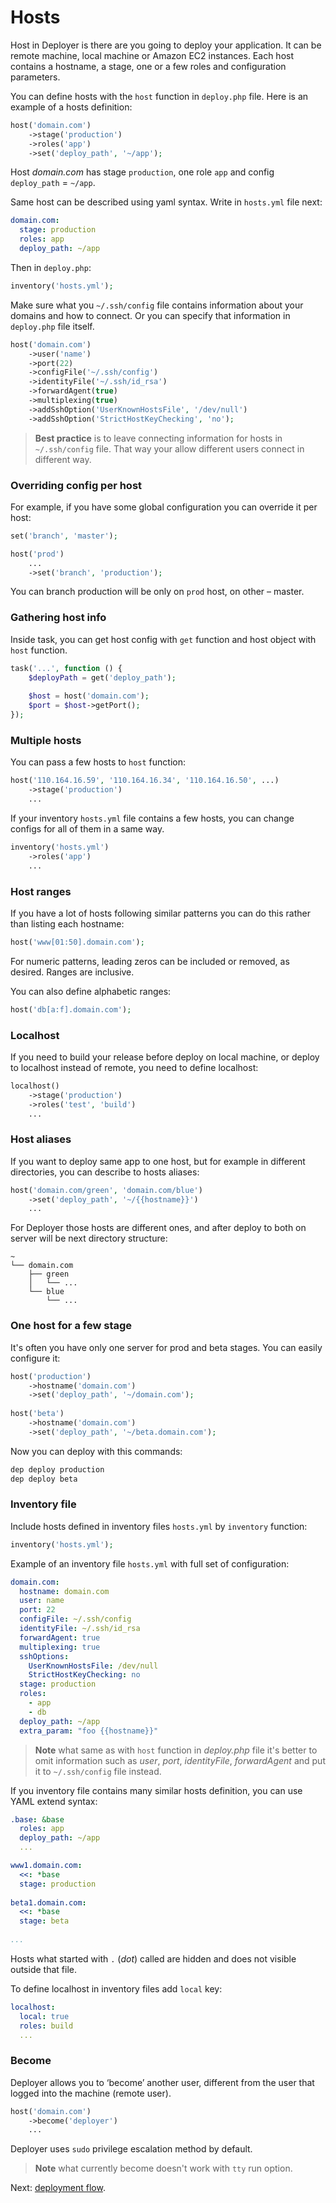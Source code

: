 # Hosts

Host in Deployer is there are you going to deploy your application. It can be remote machine, local machine or Amazon EC2 instances.
Each host contains a hostname, a stage, one or a few roles and configuration parameters. 

You can define hosts with the `host` function in `deploy.php` file. Here is an example of a hosts definition:

~~~php
host('domain.com')
    ->stage('production')
    ->roles('app')
    ->set('deploy_path', '~/app');
~~~

Host *domain.com* has stage `production`, one role `app` and config `deploy_path` = `~/app`.

Same host can be described using yaml syntax. Write in `hosts.yml` file next:

~~~yaml
domain.com:
  stage: production
  roles: app
  deploy_path: ~/app
~~~

Then in `deploy.php`:

~~~php
inventory('hosts.yml');
~~~

Make sure what you `~/.ssh/config` file contains information about your domains and how to connect.
Or you can specify that information in `deploy.php` file itself.

~~~php
host('domain.com')
    ->user('name')
    ->port(22)
    ->configFile('~/.ssh/config')
    ->identityFile('~/.ssh/id_rsa')
    ->forwardAgent(true)
    ->multiplexing(true)
    ->addSshOption('UserKnownHostsFile', '/dev/null')
    ->addSshOption('StrictHostKeyChecking', 'no');
~~~

> **Best practice** is to leave connecting information for hosts in `~/.ssh/config` file.
> That way your allow different users connect in different way.

### Overriding config per host

For example, if you have some global configuration you can override it per host:

~~~php
set('branch', 'master');

host('prod')
    ...
    ->set('branch', 'production');
~~~

You can branch production will be only on `prod` host, on other – master.

### Gathering host info

Inside task, you can get host config with `get` function and host object with `host` function.

~~~php
task('...', function () {
    $deployPath = get('deploy_path');
    
    $host = host('domain.com');
    $port = $host->getPort();
});
~~~

### Multiple hosts

You can pass a few hosts to `host` function:

~~~php
host('110.164.16.59', '110.164.16.34', '110.164.16.50', ...)
    ->stage('production')
    ...
~~~

If your inventory `hosts.yml` file contains a few hosts, you can change configs for all of them in a same way.

~~~php
inventory('hosts.yml')
    ->roles('app')
    ...
~~~

### Host ranges

If you have a lot of hosts following similar patterns you can do this rather than listing each hostname:

~~~php
host('www[01:50].domain.com');
~~~

For numeric patterns, leading zeros can be included or removed, as desired. Ranges are inclusive. 

You can also define alphabetic ranges:

~~~php
host('db[a:f].domain.com');
~~~

### Localhost

If you need to build your release before deploy on local machine, or deploy to localhost instead of remote,
you need to define localhost:

~~~php
localhost()
    ->stage('production')
    ->roles('test', 'build')
    ...
~~~

### Host aliases

If you want to deploy same app to one host, but for example in different directories, you can describe to hosts aliases:

~~~php
host('domain.com/green', 'domain.com/blue')
    ->set('deploy_path', '~/{{hostname}}')
    ...
~~~

For Deployer those hosts are different ones, and after deploy to both on server will be next directory structure:

~~~
~
└── domain.com
    ├── green
    │   └── ...
    └── blue
        └── ...
~~~

### One host for a few stage

It's often you have only one server for prod and beta stages. You can easily configure it:

~~~php
host('production')
    ->hostname('domain.com')
    ->set('deploy_path', '~/domain.com');
    
host('beta')
    ->hostname('domain.com')
    ->set('deploy_path', '~/beta.domain.com');    
~~~

Now you can deploy with this commands:

~~~sh
dep deploy production
dep deploy beta
~~~

### Inventory file

Include hosts defined in inventory files `hosts.yml` by `inventory` function:

~~~php
inventory('hosts.yml');
~~~

Example of an inventory file `hosts.yml` with full set of configuration:

~~~yaml
domain.com:
  hostname: domain.com
  user: name
  port: 22
  configFile: ~/.ssh/config
  identityFile: ~/.ssh/id_rsa
  forwardAgent: true
  multiplexing: true
  sshOptions:
    UserKnownHostsFile: /dev/null
    StrictHostKeyChecking: no
  stage: production
  roles:
    - app
    - db
  deploy_path: ~/app
  extra_param: "foo {{hostname}}"
~~~

> **Note** what same as with `host` function in *deploy.php* file it's better to omit information such as 
> *user*, *port*, *identityFile*, *forwardAgent* and put it to `~/.ssh/config` file instead.

If you inventory file contains many similar hosts definition, you can use YAML extend syntax:

~~~yaml
.base: &base
  roles: app
  deploy_path: ~/app
  ...

www1.domain.com:
  <<: *base
  stage: production
  
beta1.domain.com:
  <<: *base
  stage: beta
    
...
~~~

Hosts what started with `.` (*dot*) called are hidden and does not visible outside that file.
 
To define localhost in inventory files add `local` key:

~~~yaml
localhost:
  local: true
  roles: build
  ...
~~~

### Become

Deployer allows you to ‘become’ another user, different from the user that logged into the machine (remote user).

~~~php
host('domain.com')
    ->become('deployer')
    ...
~~~

Deployer uses `sudo` privilege escalation method by default.

> **Note** what currently become doesn't work with `tty` run option.

Next: [deployment flow](flow.md).
